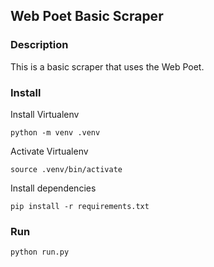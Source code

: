 ## Web Poet Basic Scraper

### Description

This is a basic scraper that uses the Web Poet.

### Install

Install Virtualenv

```
python -m venv .venv
```

Activate Virtualenv

```
source .venv/bin/activate
```

Install dependencies

```
pip install -r requirements.txt
```

### Run

```
python run.py
```
